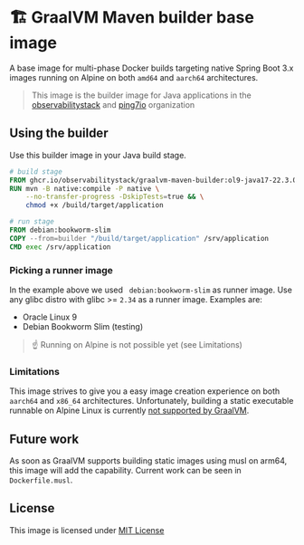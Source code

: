 # 🏗 GraalVM Maven builder base image

A base image for multi-phase Docker builds targeting native Spring Boot 3.x
images running on Alpine on both `amd64` and `aarch64` architectures.

> This image is the builder image for Java applications in the
> [observabilitystack](https://github.com/observabilitystack)
> and [ping7io](https://github.com/ping7io) organization

## Using the builder

Use this builder image in your Java build stage.

```Dockerfile
# build stage
FROM ghcr.io/observabilitystack/graalvm-maven-builder:ol9-java17-22.3.0 AS builder
RUN mvn -B native:compile -P native \
    --no-transfer-progress -DskipTests=true && \
    chmod +x /build/target/application

# run stage
FROM debian:bookworm-slim
COPY --from=builder "/build/target/application" /srv/application
CMD exec /srv/application
```

### Picking a runner image

In the example above we used ` debian:bookworm-slim` as runner image.
Use any glibc distro with glibc >= `2.34` as a runner image.
Examples are:

* Oracle Linux 9
* Debian Bookworm Slim (testing)

> ☝️ Running on Alpine is not possible yet (see Limitations)

### Limitations

This image strives to give you a easy image creation experience
on both `aarch64` and `x86_64` architectures. Unfortunately,
building a static executable runnable on Alpine Linux is currently
[not supported by GraalVM](https://www.graalvm.org/latest/reference-manual/native-image/metadata/Compatibility/).

## Future work

As soon as GraalVM supports building static images using musl on arm64,
this image will add the capability. Current work can be seen in `Dockerfile.musl`.

## License

This image is licensed under [MIT License](LICENSE)
